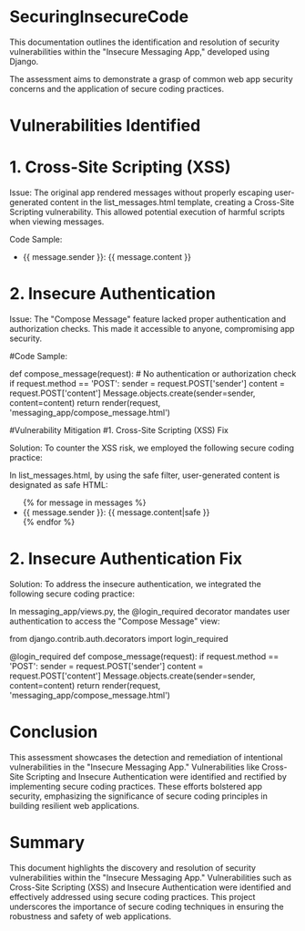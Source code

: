 # SecuringInsecureCode

This documentation outlines the identification and resolution of security vulnerabilities within the "Insecure Messaging App," developed using Django. 

The assessment aims to demonstrate a grasp of common web app security concerns and the application of secure coding practices.

# Vulnerabilities Identified
# 1. Cross-Site Scripting (XSS)

Issue: The original app rendered messages without properly escaping user-generated content in the list_messages.html template, creating a Cross-Site Scripting vulnerability. This allowed potential execution of harmful scripts when viewing messages.

 Code Sample:

<ul>
    <li>{{ message.sender }}: {{ message.content }}</li>
</ul>

# 2. Insecure Authentication

Issue: The "Compose Message" feature lacked proper authentication and authorization checks. This made it accessible to anyone, compromising app security.

#Code Sample:

def compose_message(request):
    # No authentication or authorization check
    if request.method == 'POST':
        sender = request.POST['sender']
        content = request.POST['content']
        Message.objects.create(sender=sender, content=content)
    return render(request, 'messaging_app/compose_message.html')

#Vulnerability Mitigation
#1. Cross-Site Scripting (XSS) Fix

Solution: To counter the XSS risk, we employed the following secure coding practice:

In list_messages.html, by using the safe filter, user-generated content is designated as safe HTML:

<ul>
    {% for message in messages %}
        <li>{{ message.sender }}: {{ message.content|safe }}</li>
    {% endfor %}
</ul>


# 2. Insecure Authentication Fix

Solution: To address the insecure authentication, we integrated the following secure coding practice:

In messaging_app/views.py, the @login_required decorator mandates user authentication to access the "Compose Message" view:

from django.contrib.auth.decorators import login_required

@login_required
def compose_message(request):
    if request.method == 'POST':
        sender = request.POST['sender']
        content = request.POST['content']
        Message.objects.create(sender=sender, content=content)
    return render(request, 'messaging_app/compose_message.html')

# Conclusion
This assessment showcases the detection and remediation of intentional vulnerabilities in the "Insecure Messaging App." Vulnerabilities like Cross-Site Scripting and Insecure Authentication were identified and rectified by implementing secure coding practices. These efforts bolstered app security, emphasizing the significance of secure coding principles in building resilient web applications.

# Summary

This document highlights the discovery and resolution of security vulnerabilities within the "Insecure Messaging App." Vulnerabilities such as Cross-Site Scripting (XSS) and Insecure Authentication were identified and effectively addressed using secure coding practices. This project underscores the importance of secure coding techniques in ensuring the robustness and safety of web applications.
